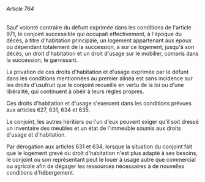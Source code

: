 ###### Article 764

Sauf volonté contraire du défunt exprimée dans les conditions de l'article 971, le conjoint successible qui occupait effectivement, à l'époque du décès, à titre d'habitation principale, un logement appartenant aux époux ou dépendant totalement de la succession, a sur ce logement, jusqu'à son décès, un droit d'habitation et un droit d'usage sur le mobilier, compris dans la succession, le garnissant.

La privation de ces droits d'habitation et d'usage exprimée par le défunt dans les conditions mentionnées au premier alinéa est sans incidence sur les droits d'usufruit que le conjoint recueille en vertu de la loi ou d'une libéralité, qui continuent à obéir à leurs règles propres.

Ces droits d'habitation et d'usage s'exercent dans les conditions prévues aux articles 627, 631, 634 et 635.

Le conjoint, les autres héritiers ou l'un d'eux peuvent exiger qu'il soit dressé un inventaire des meubles et un état de l'immeuble soumis aux droits d'usage et d'habitation.

Par dérogation aux articles 631 et 634, lorsque la situation du conjoint fait que le logement grevé du droit d'habitation n'est plus adapté à ses besoins, le conjoint ou son représentant peut le louer à usage autre que commercial ou agricole afin de dégager les ressources nécessaires à de nouvelles conditions d'hébergement.

